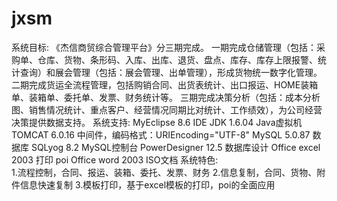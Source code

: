 # jxsm
系统目标: 《杰信商贸综合管理平台》分三期完成。
一期完成仓储管理（包括：采购单、仓库、货物、条形码、入库、出库、退货、盘点、库存、库存上限报警、统计查询）和展会管理（包括：展会管理、出单管理），形成货物统一数字化管理。
二期完成货运全流程管理，包括购销合同、出货表统计、出口报运、HOME装箱单、装箱单、委托单、发票、财务统计等。
三期完成决策分析（包括：成本分析图、销售情况统计、重点客户、经营情况同期比对统计、工作绩效），为公司经营决策提供数据支持。
系统支持:  MyEclipse 8.6  		IDE 
JDK 1.6.04 			Java虚拟机 
TOMCAT 6.0.16 		中间件，编码格式：URIEncoding="UTF-8" 
MySQL 5.0.87 		数据库 
SQLyog 8.2 			MySQL控制台 
PowerDesigner 12.5 	数据库设计 
Office excel 2003 		打印 poi 
Office word 2003 		ISO文档
	系统特色:  
1.流程控制，合同、报运、装箱、委托、发票、财务
2.信息复制，合同、货物、附件信息快速复制
3.模板打印，基于excel模板的打印，poi的全面应用
